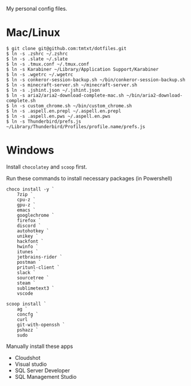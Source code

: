 My personal config files.

# Mac/Linux

```console
$ git clone git@github.com:tmtxt/dotfiles.git
$ ln -s .zshrc ~/.zshrc
$ ln -s .slate ~/.slate
$ ln -s .tmux.conf ~/.tmux.conf
$ ln -s Karabiner ~/Library/Application Support/Karabiner
$ ln -s .wgetrc ~/.wgetrc
$ ln -s conkeror-session-backup.sh ~/bin/conkeror-session-backup.sh
$ ln -s minecraft-server.sh ~/minecraft-server.sh
$ ln -s .jshint.json ~/.jshint.json
$ ln -s aria2/aria2-download-complete-mac.sh ~/bin/aria2-download-complete.sh
$ ln -s custom_chrome.sh ~/bin/custom_chrome.sh
$ ln -s .aspell.en.prepl ~/.aspell.en.prepl
$ ln -s .aspell.en.pws ~/.aspell.en.pws
$ ln -s Thunderbird/prefs.js ~/Library/Thunderbird/Profiles/profile.name/prefs.js
```

# Windows

Install `chocolatey` and `scoop` first.

Run these commands to install necessary packages (in Powershell)

```console
choco install -y `
    7zip `
    cpu-z `
    gpu-z `
    emacs `
    googlechrome `
    firefox `
    discord `
    autohotkey `
    unikey `
    hackfont `
    hwinfo `
    itunes `
    jetbrains-rider `
    postman `
    pritunl-client `
    slack `
    sourcetree `
    steam `
    sublimetext3 `
    vscode

scoop install `
    ag `
    concfg `
    curl `
    git-with-openssh `
    pshazz `
    sudo
```

Manually install these apps
* Cloudshot
* Visual studio
* SQL Server Developer
* SQL Management Studio
